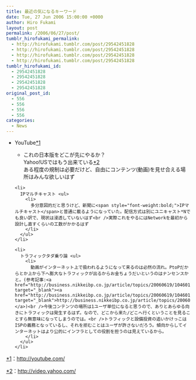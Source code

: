 ```yaml
---
title: 最近の気になるキーワード
date: Tue, 27 Jun 2006 15:00:00 +0000
author: Hiro Fukami
layout: post
permalink: /2006/06/27/post/
tumblr_hirofukami_permalink:
  - http://hirofukami.tumblr.com/post/29542451828
  - http://hirofukami.tumblr.com/post/29542451828
  - http://hirofukami.tumblr.com/post/29542451828
  - http://hirofukami.tumblr.com/post/29542451828
tumblr_hirofukami_id:
  - 29542451828
  - 29542451828
  - 29542451828
  - 29542451828
original_post_id:
  - 556
  - 556
  - 556
  - 556
categories:
  - News
---
```

<div class="section">
  <ul>
    <li>
      YouTube<span class="footnote"><a href="#f1" name="fn1" title="http://youtube.com/" target="_blank">*1</a></span></p> <ul>
        <li>
          これの日本版をどこが先にやるか？<br />Yahoo!USではもう出来ている<span class="footnote"><a href="#f2" name="fn2" title="http://video.yahoo.com/" target="_blank">*2</a></span><br />ある程度の規制は必要だけど、自由にコンテンツ(動画)を見せ合える場所はみんな欲しいはず
        </li>
      </ul>
    </li>
    
    <li>
      IPマルチキャスト <ul>
        <li>
          多分意図的だと思うけど、新聞に<span style="font-weight:bold;">IPマルチキャスト</span>と普通に載るようになっていた。配信方式は別にユニキャスト*Nでも良い訳で、現状は浸透していないはず<br />実際これをやるにはNetworkを最初から設計し直すくらいの工数がかかるはず
        </li>
      </ul>
    </li>
    
    <li>
      トラフィックタダ乗り論 <ul>
        <li>
          動画がインターネット上で扱われるようになって来るのは必然の流れ。PtoPだからとか上から下へ膨大なトラフィックが出るからお金ちょうだいというのはナンセンスかと。(参考記事:<a href="http://business.nikkeibp.co.jp/article/topics/20060619/104601/" target="_blank"><a href="http://business.nikkeibp.co.jp/article/topics/20060619/104601/" target="_blank">http://business.nikkeibp.co.jp/article/topics/20060619/104601/</a></a>)<br />今後コンテンツの場所は1ユーザ単位になると思うので、ありとあらゆる向きにトラフィックは発生するはず。なので、どこから来た/どこへ行くということを見ることすら無意味になってしまうのでは。<br />トラフィックと設備投資の追いかけっこはISPの義務となっているし、それを拒むことはユーザが許さないだろう。傾向からしてインターネットはより公的にインフラとしての役割を担うのは見えているから。
        </li>
      </ul>
    </li>
  </ul>
</div>

<div class="footnote">
  <p class="footnote">
    <a href="#fn1" name="f1" target="_blank">*1</a>：<a href="http://youtube.com/" target="_blank"><a href="http://youtube.com/" target="_blank">http://youtube.com/</a></a>
  </p>
  
  <p class="footnote">
    <a href="#fn2" name="f2" target="_blank">*2</a>：<a href="http://video.yahoo.com/" target="_blank"><a href="http://video.yahoo.com/" target="_blank">http://video.yahoo.com/</a></a>
  </p>
</div>